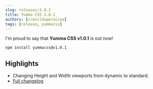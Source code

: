 ```yaml
---
slug: releases/1.0.1
title: Yumma CSS 1.0.1
authors: [rrenildopereiraa]
tags: [release, yummacss]
---
```


I'm proud to say that **Yumma CSS v1.0.1** is out now!

<!-- truncate -->

```bash
npm install yummacss@v1.0.1
```

## Highlights
- Changing Height and Width viewports from dynamic to standard.
- [Full changelog](https://github.com/yumma-lib/yumma-css/releases/tag/v1.0.1)